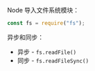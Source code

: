 Node 导入文件系统模块：  
```js
const fs = require("fs");
```

异步和同步：  
* 异步 - `fs.readFile()`
* 同步 - `fs.readFileSync()`

